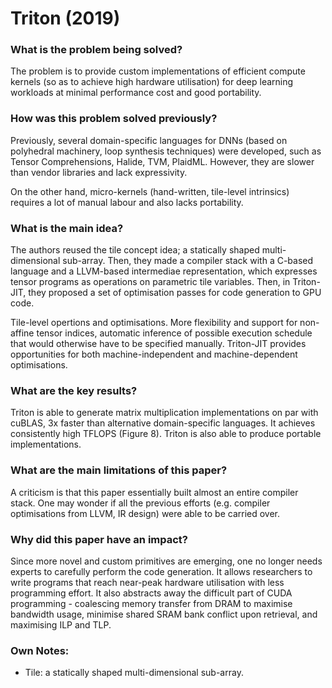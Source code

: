 # Triton (2019)

### What is the problem being solved?

The problem is to provide custom implementations of efficient compute kernels (so as to achieve high hardware utilisation) for deep learning workloads at minimal performance cost and good portability. 

### How was this problem solved previously?

Previously, several domain-specific languages for DNNs (based on polyhedral machinery, loop synthesis techniques) were developed, such as Tensor Comprehensions, Halide, TVM, PlaidML. However, they are slower than vendor libraries and lack expressivity.

On the other hand, micro-kernels (hand-written, tile-level intrinsics) requires a lot of manual labour and also lacks portability.

### What is the main idea?

The authors reused the tile concept idea; a statically shaped multi-dimensional sub-array. Then, they made a compiler stack with a C-based language and a LLVM-based intermediae representation, which expresses tensor programs as operations on parametric tile variables. Then, in Triton-JIT, they proposed a set of optimisation passes for code generation to GPU code.

Tile-level opertions and optimisations. More flexibility and support for non-affine tensor indices, automatic inference of possible execution schedule that would otherwise have to be specified manually. Triton-JIT provides opportunities for both machine-independent and machine-dependent optimisations.

### What are the key results?

Triton is able to generate matrix multiplication implementations on par with cuBLAS, 3x faster than alternative domain-specific languages. It achieves consistently high TFLOPS (Figure 8). Triton is also able to produce portable implementations. 

### What are the main limitations of this paper?

A criticism is that this paper essentially built almost an entire compiler stack. One may wonder if all the previous efforts (e.g. compiler optimisations from LLVM, IR design) were able to be carried over.

### Why did this paper have an impact?

Since more novel and custom primitives are emerging, one no longer needs experts to carefully perform the code generation. It allows researchers to write programs that reach near-peak hardware utilisation with less programming effort. It also abstracts away the difficult part of CUDA programming - coalescing memory transfer from DRAM to maximise bandwidth usage, minimise shared SRAM bank conflict upon retrieval, and maximising ILP and TLP. 

### Own Notes:
- Tile: a statically shaped multi-dimensional sub-array.


